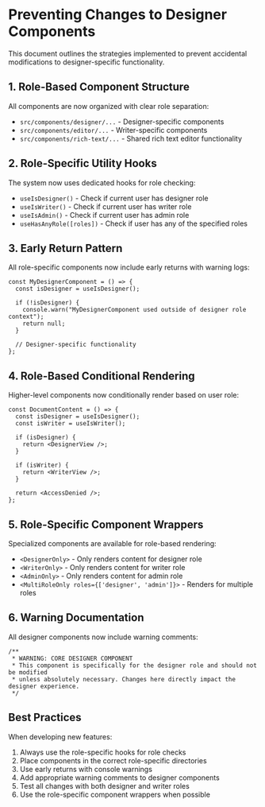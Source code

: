 
# Preventing Changes to Designer Components

This document outlines the strategies implemented to prevent accidental modifications to designer-specific functionality.

## 1. Role-Based Component Structure

All components are now organized with clear role separation:
- `src/components/designer/...` - Designer-specific components
- `src/components/editor/...` - Writer-specific components
- `src/components/rich-text/...` - Shared rich text editor functionality

## 2. Role-Specific Utility Hooks

The system now uses dedicated hooks for role checking:
- `useIsDesigner()` - Check if current user has designer role
- `useIsWriter()` - Check if current user has writer role
- `useIsAdmin()` - Check if current user has admin role
- `useHasAnyRole([roles])` - Check if user has any of the specified roles

## 3. Early Return Pattern

All role-specific components now include early returns with warning logs:
```tsx
const MyDesignerComponent = () => {
  const isDesigner = useIsDesigner();
  
  if (!isDesigner) {
    console.warn("MyDesignerComponent used outside of designer role context");
    return null;
  }
  
  // Designer-specific functionality
};
```

## 4. Role-Based Conditional Rendering

Higher-level components now conditionally render based on user role:
```tsx
const DocumentContent = () => {
  const isDesigner = useIsDesigner();
  const isWriter = useIsWriter();
  
  if (isDesigner) {
    return <DesignerView />;
  }
  
  if (isWriter) {
    return <WriterView />;
  }
  
  return <AccessDenied />;
};
```

## 5. Role-Specific Component Wrappers

Specialized components are available for role-based rendering:
- `<DesignerOnly>` - Only renders content for designer role
- `<WriterOnly>` - Only renders content for writer role
- `<AdminOnly>` - Only renders content for admin role
- `<MultiRoleOnly roles={['designer', 'admin']}>` - Renders for multiple roles

## 6. Warning Documentation

All designer components now include warning comments:
```tsx
/**
 * WARNING: CORE DESIGNER COMPONENT
 * This component is specifically for the designer role and should not be modified
 * unless absolutely necessary. Changes here directly impact the designer experience.
 */
```

## Best Practices

When developing new features:

1. Always use the role-specific hooks for role checks
2. Place components in the correct role-specific directories
3. Use early returns with console warnings
4. Add appropriate warning comments to designer components
5. Test all changes with both designer and writer roles
6. Use the role-specific component wrappers when possible
